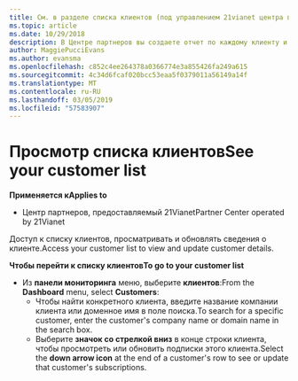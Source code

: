 ```yaml
---
title: См. в разделе списка клиентов (под управлением 21vianet центра партнеров)
ms.topic: article
ms.date: 10/29/2018
description: В Центре партнеров вы создаете отчет по каждому клиенту и в любое время можете просматривать или изменять эти данные.
author: MaggiePucciEvans
ms.author: evansma
ms.openlocfilehash: c852c4ee264378a0366774e3a855426fa249a615
ms.sourcegitcommit: 4c34d6fcaf020bcc53eaa5f0379011a56149a14f
ms.translationtype: MT
ms.contentlocale: ru-RU
ms.lasthandoff: 03/05/2019
ms.locfileid: "57583907"
---
```

# <a name="see-your-customer-list"></a><span data-ttu-id="20ca8-103">Просмотр списка клиентов</span><span class="sxs-lookup"><span data-stu-id="20ca8-103">See your customer list</span></span>

<span data-ttu-id="20ca8-104">**Применяется к**</span><span class="sxs-lookup"><span data-stu-id="20ca8-104">**Applies to**</span></span>

-   <span data-ttu-id="20ca8-105">Центр партнеров, предоставляемый 21Vianet</span><span class="sxs-lookup"><span data-stu-id="20ca8-105">Partner Center operated by 21Vianet</span></span>


<span data-ttu-id="20ca8-106">Доступ к списку клиентов, просматривать и обновлять сведения о клиенте.</span><span class="sxs-lookup"><span data-stu-id="20ca8-106">Access your customer list to view and update customer details.</span></span>

<span data-ttu-id="20ca8-107">**Чтобы перейти к списку клиентов**</span><span class="sxs-lookup"><span data-stu-id="20ca8-107">**To go to your customer list**</span></span>

-   <span data-ttu-id="20ca8-108">Из **панели мониторинга** меню, выберите **клиентов**:</span><span class="sxs-lookup"><span data-stu-id="20ca8-108">From the **Dashboard** menu, select **Customers**:</span></span>
    -   <span data-ttu-id="20ca8-109">Чтобы найти конкретного клиента, введите название компании клиента или доменное имя в поле поиска.</span><span class="sxs-lookup"><span data-stu-id="20ca8-109">To search for a specific customer, enter the customer's company name or domain name in the search box.</span></span> 
    -   <span data-ttu-id="20ca8-110">Выберите **значок со стрелкой вниз** в конце строки клиента, чтобы просмотреть или обновить подписки этого клиента.</span><span class="sxs-lookup"><span data-stu-id="20ca8-110">Select the **down arrow icon** at the end of a customer's row to see or update that customer's subscriptions.</span></span> 

 

 




